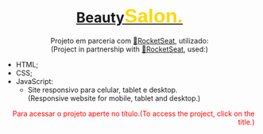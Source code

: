 <h1 align="center">
    <a href="https://rafaelrosasoffice.github.io/beautysalon/" target="_blank">Beauty<span style="font-family: Arial; font-size: 1.4em; color: gold;">Salon.</span></a>
</h1>
<p align="center">Projeto em parceria com <a href="https://app.rocketseat.com.br/" target="_blank">🚀RocketSeat</a>, utilizado:<br>
(Project in partnership with <a href="https://app.rocketseat.com.br/" target="_blank">🚀RocketSeat</a>, used:)</p>

<!--ts-->
* HTML;
* CSS;
* JavaScript:
    * Site responsivo para celular, tablet e desktop.<br>(Responsive website for mobile, tablet and desktop.)
<!--te-->


<p align="right" style="color: red;">Para acessar o projeto aperte no título.(To access the project, click on the title.)</p>
